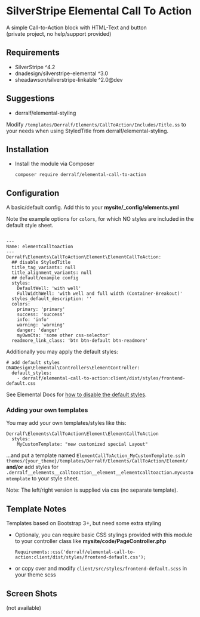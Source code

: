 # SilverStripe Elemental Call To Action
A simple Call-to-Action block with HTML-Text and button  
(private project, no help/support provided)

## Requirements

* SilverStripe ^4.2
* dnadesign/silverstripe-elemental ^3.0
* sheadawson/silverstripe-linkable ^2.0@dev

## Suggestions
* derralf/elemental-styling

Modify `/templates/Derralf/Elements/CallToAction/Includes/Title.ss` to your needs when using StyledTitle from derralf/elemental-styling.


## Installation

- Install the module via Composer
  ```
  composer require derralf/elemental-call-to-action
  ``` 

## Configuration

A basic/default config. Add this to your **mysite/\_config/elements.yml**

Note the example options for `colors`, for which NO styles are included in the default style sheet.

```

---
Name: elementcalltoaction
---
Derralf\Elements\CallToAction\Element\ElementCallToAction:
  ## disable StyledTitle
  title_tag_variants: null
  title_alignment_variants: null
  ## default/example config
  styles:
    DefaultWell: 'with well'
    FullWidthWell: 'with well and full width (Container-Breakout)'
  styles_default_description: ''
  colors:
    primary: 'primary'
    success: 'success'
    info: 'info'
    warning: 'warning'
    danger: 'danger'
    myOwnCta: 'some other css-selector'
  readmore_link_class: 'btn btn-default btn-readmore'
```

Additionally you may apply the default styles:

```
# add default styles
DNADesign\Elemental\Controllers\ElementController:
  default_styles:
    - derralf/elemental-call-to-action:client/dist/styles/frontend-default.css
```

See Elemental Docs for [how to disable the default styles](https://github.com/dnadesign/silverstripe-elemental#disabling-the-default-stylesheets).

### Adding your own templates

You may add your own templates/styles like this:

```
Derralf\Elements\CallToAction\Element\ElementCallToAction
  styles:
    MyCustomTemplate: "new customized special Layout"
```

...and put a template named `ElementCallToAction_MyCustomTemplate.ss`in `themes/{your_theme}/templates/Derralf/Elements/CallToAction/Element/`  
**and/or**
add styles for `.derralf__elements__calltoaction__element__elementcalltoaction.mycustomtemplate` to your style sheet.  

Note: The left/right version is supplied via css (no separate template).


## Template Notes

Templates based on Bootstrap 3+, but need some extra styling

- Optionaly, you can require basic CSS stylings provided with this module to your controller class like **mysite/code/PageController.php**  
  
  ```
  Requirements::css('derralf/elemental-call-to-action:client/dist/styles/frontend-default.css');
  ```
- or copy over and modify `client/src/styles/frontend-default.scss` in your theme scss 

## Screen Shots

(not available)


